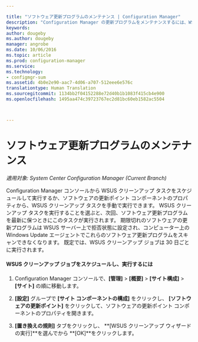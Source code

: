 ```yaml
---

title: "ソフトウェア更新プログラムのメンテナンス | Configuration Manager"
description: "Configuration Manager の更新プログラムをメンテナンスするには、WSUS クリーンアップ タスクをスケジュールするか、手動で実行します。"
keywords: 
author: dougeby
ms.author: dougeby
manager: angrobe
ms.date: 10/06/2016
ms.topic: article
ms.prod: configuration-manager
ms.service: 
ms.technology:
- configmgr-sum
ms.assetid: 4b0e2e90-aac7-4d06-a707-512eee6e576c
translationtype: Human Translation
ms.sourcegitcommit: 1134bb2f04152288e72d40b1b1083f415cb4e900
ms.openlocfilehash: 1495aa474c39723767ec2d81bc60eb1582ac5504



---
```

# <a name="software-updates-maintenance"></a>ソフトウェア更新プログラムのメンテナンス

*適用対象: System Center Configuration Manager (Current Branch)*

Configuration Manager コンソールから WSUS クリーンアップ タスクをスケジュールして実行するか、ソフトウェアの更新ポイント コンポーネントのプロパティから、WSUS クリーンアップ タスクを手動で実行できます。 WSUS クリーンアップ タスクを実行することを選ぶと、次回、ソフトウェア更新プログラムを最新に保つときにこのタスクが実行されます。 期限切れのソフトウェアの更新プログラムは WSUS サーバー上で拒否状態に設定され、コンピューター上の Windows Update エージェントでこれらのソフトウェア更新プログラムをスキャンできなくなります。 既定では、WSUS クリーンアップ ジョブは 30 日ごとに実行されます。  

#### <a name="to-schedule-and-run-the-wsus-cleanup-job"></a>WSUS クリーンアップ ジョブをスケジュールし、実行するには  

1.  Configuration Manager コンソールで、**[管理]** > **[概要]** > **[サイト構成]** > **[サイト]** の順に移動します。  

2.  **[設定]** グループで **[サイト コンポーネントの構成]** をクリックし、 **[ソフトウェアの更新ポイント]** をクリックして、ソフトウェアの更新ポイント コンポーネントのプロパティを開きます。  

3.  **[置き換えの規則]** タブをクリックし、 **[WSUS クリーンアップ ウィザードの実行]**を選んでから **[OK]**をクリックします。



<!--HONumber=Nov16_HO1-->


